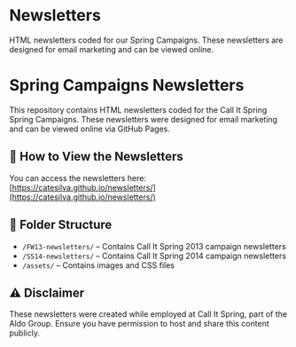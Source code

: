 # Newsletters
HTML newsletters coded for our Spring Campaigns. These newsletters are designed for email marketing and can be viewed online.

# Spring Campaigns Newsletters

This repository contains HTML newsletters coded for the Call It Spring Spring Campaigns. These newsletters were designed for email marketing and can be viewed online via GitHub Pages.

## 📄 How to View the Newsletters

You can access the newsletters here:  
[https://catesilva.github.io/newsletters/](https://catesilva.github.io/newsletters/)

## 📂 Folder Structure

- `/FW13-newsletters/` – Contains Call It Spring 2013 campaign newsletters  
- `/SS14-newsletters/` – Contains Call It Spring 2014 campaign newsletters  
- `/assets/` – Contains images and CSS files  

## ⚠️ Disclaimer

These newsletters were created while employed at Call It Spring, part of the Aldo Group. Ensure you have permission to host and share this content publicly.
